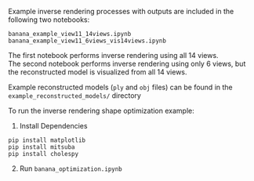 Example inverse rendering processes with outputs are included in the following two notebooks:
```
banana_example_view11_14views.ipynb
banana_example_view11_6views_vis14views.ipynb
```
The first notebook performs inverse rendering using all 14 views.\
The second notebook performs inverse rendering using only 6 views, but the reconstructed model is visualized from all 14 views.

Example reconstructed models (`ply` and `obj` files) can be found in the `example_reconstructed_models/` directory

To run the inverse rendering shape optimization example:
1. Install Dependencies
```
pip install matplotlib
pip install mitsuba
pip install cholespy
```
2. Run `banana_optimization.ipynb`
